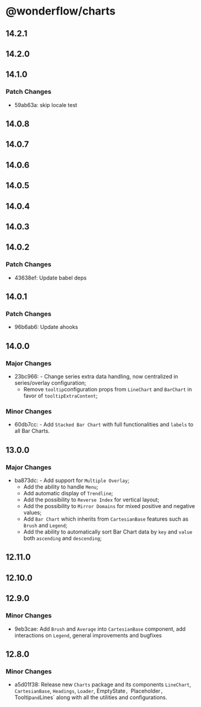 # @wonderflow/charts

## 14.2.1

## 14.2.0

## 14.1.0

### Patch Changes

- 59ab63a: skip locale test

## 14.0.8

## 14.0.7

## 14.0.6

## 14.0.5

## 14.0.4

## 14.0.3

## 14.0.2

### Patch Changes

- 43638ef: Update babel deps

## 14.0.1

### Patch Changes

- 96b6ab6: Update ahooks

## 14.0.0

### Major Changes

- 23bc966: - Change series extra data handling, now centralized in series/overlay configuration;
  - Remove `tooltip`configuration props from `LineChart` and `BarChart` in favor of `tooltipExtraContent`;

### Minor Changes

- 60db7cc: - Add `Stacked Bar Chart` with full functionalities and `labels` to all Bar Charts.

## 13.0.0

### Major Changes

- ba873dc: - Add support for `Multiple Overlay`;
  - Add the ability to handle `Menu`;
  - Add automatic display of `Trendline`;
  - Add the possibility to `Reverse Index` for vertical layout;
  - Add the possibility to `Mirror Domains` for mixed positive and negative values;
  - Add `Bar Chart` which inherits from `CartesianBase` features such as `Brush` and `Legend`;
  - Add the ability to automatically sort Bar Chart data by `key` and `value` both `ascending` and `descending`;

## 12.11.0

## 12.10.0

## 12.9.0

### Minor Changes

- 9eb3cae: Add `Brush` and `Average` into `CartesianBase` component, add interactions on `Legend`, general improvements and bugfixes

## 12.8.0

### Minor Changes

- a5d01f38: Release new `Charts` package and its components `LineChart`, `CartesianBase`, `Headings`, `Loader`, ÈmptyState`, `Placeholder`, `Tooltip`and`Lines` along with all the utilities and configurations.
